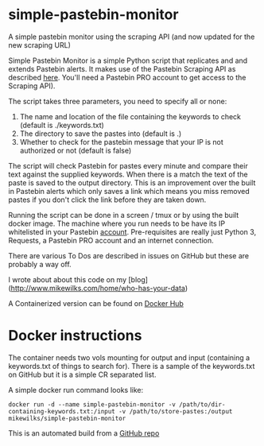 # simple-pastebin-monitor
A simple pastebin monitor using the scraping API (and now updated for the new scraping URL)

Simple Pastebin Monitor is a simple Python script that replicates and and extends Pastebin alerts. It makes use of the Pastebin Scraping API as described [here](https://pastebin.com/api_scraping_faq). You'll need a Pastebin PRO account to get access to the Scraping API).

The script takes three parameters, you need to specify all or none:
1. The name and location of the file containing the keywords to check (default is ./keywords.txt)
2. The directory to save the pastes into (default is .)
3. Whether to check for the pastebin message that your IP is not authorized or not (default is false)

The script will check Pastebin for pastes every minute and compare their text against the supplied keywords. When there is a match the text of the paste is saved to the output directory. This is an improvement over the built in Pastebin alerts which only saves a link which means you miss removed pastes if you don't click the link before they are taken down.

Running the script can be done in a screen / tmux or by using the built docker image. The machine where you run needs to be have its IP whitelisted in your Pastebin [account](https://pastebin.com/api_scraping_faq). Pre-requisites are really just Python 3, Requests, a Pastebin PRO account and an internet connection.

There are various To Dos are described in issues on GitHub but these are probably a way off.

I wrote about about this code on my [blog] (http://www.mikewilks.com/home/who-has-your-data)

A Containerized version can be found on [Docker Hub](https://hub.docker.com/r/mikewilks/simple-pastebin-monitor/)

# Docker instructions

The container needs two vols mounting for output and input (containing a keywords.txt of things to search for). There is a sample of the keywords.txt on GitHub but it is a simple CR separated list.

A simple docker run command looks like:

`docker run -d --name simple-pastebin-monitor -v /path/to/dir-containing-keywords.txt:/input -v /path/to/store-pastes:/output mikewilks/simple-pastebin-monitor`

This is an automated build from a [GitHub repo](https://github.com/mikewilks/simple-pastebin-monitor)
